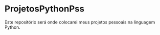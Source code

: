 # ProjetosPythonPss
Este repositório será onde colocarei meus projetos pessoais na linguagem Python.
